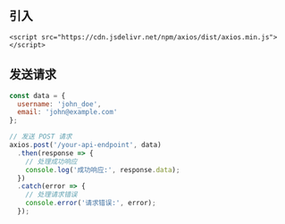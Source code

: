 ## 引入

`<script src="https://cdn.jsdelivr.net/npm/axios/dist/axios.min.js"></script>`

## 发送请求

```js
const data = {
  username: 'john_doe',
  email: 'john@example.com'
};

// 发送 POST 请求
axios.post('/your-api-endpoint', data)
  .then(response => {
    // 处理成功响应
    console.log('成功响应:', response.data);
  })
  .catch(error => {
    // 处理请求错误
    console.error('请求错误:', error);
  });
```

